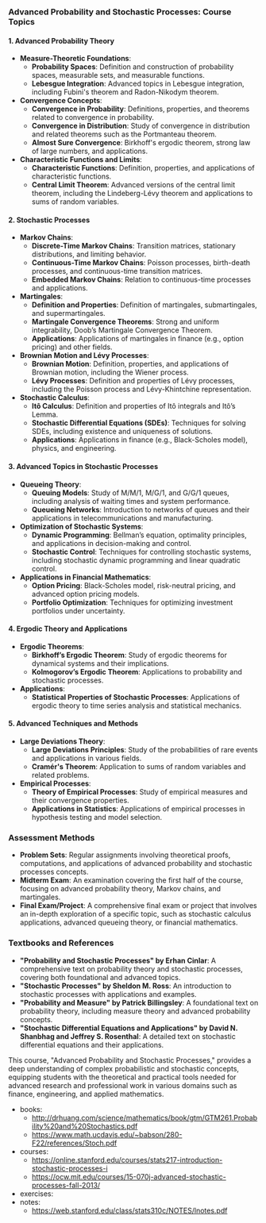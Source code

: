 ### **Advanced Probability and Stochastic Processes: Course Topics**

#### **1. Advanced Probability Theory**
- **Measure-Theoretic Foundations**:
  - **Probability Spaces**: Definition and construction of probability spaces, measurable sets, and measurable functions.
  - **Lebesgue Integration**: Advanced topics in Lebesgue integration, including Fubini's theorem and Radon-Nikodym theorem.
- **Convergence Concepts**:
  - **Convergence in Probability**: Definitions, properties, and theorems related to convergence in probability.
  - **Convergence in Distribution**: Study of convergence in distribution and related theorems such as the Portmanteau theorem.
  - **Almost Sure Convergence**: Birkhoff's ergodic theorem, strong law of large numbers, and applications.
- **Characteristic Functions and Limits**:
  - **Characteristic Functions**: Definition, properties, and applications of characteristic functions.
  - **Central Limit Theorem**: Advanced versions of the central limit theorem, including the Lindeberg-Lévy theorem and applications to sums of random variables.

#### **2. Stochastic Processes**
- **Markov Chains**:
  - **Discrete-Time Markov Chains**: Transition matrices, stationary distributions, and limiting behavior.
  - **Continuous-Time Markov Chains**: Poisson processes, birth-death processes, and continuous-time transition matrices.
  - **Embedded Markov Chains**: Relation to continuous-time processes and applications.
- **Martingales**:
  - **Definition and Properties**: Definition of martingales, submartingales, and supermartingales.
  - **Martingale Convergence Theorems**: Strong and uniform integrability, Doob’s Martingale Convergence Theorem.
  - **Applications**: Applications of martingales in finance (e.g., option pricing) and other fields.
- **Brownian Motion and Lévy Processes**:
  - **Brownian Motion**: Definition, properties, and applications of Brownian motion, including the Wiener process.
  - **Lévy Processes**: Definition and properties of Lévy processes, including the Poisson process and Lévy-Khintchine representation.
- **Stochastic Calculus**:
  - **Itô Calculus**: Definition and properties of Itô integrals and Itô’s Lemma.
  - **Stochastic Differential Equations (SDEs)**: Techniques for solving SDEs, including existence and uniqueness of solutions.
  - **Applications**: Applications in finance (e.g., Black-Scholes model), physics, and engineering.

#### **3. Advanced Topics in Stochastic Processes**
- **Queueing Theory**:
  - **Queuing Models**: Study of M/M/1, M/G/1, and G/G/1 queues, including analysis of waiting times and system performance.
  - **Queueing Networks**: Introduction to networks of queues and their applications in telecommunications and manufacturing.
- **Optimization of Stochastic Systems**:
  - **Dynamic Programming**: Bellman’s equation, optimality principles, and applications in decision-making and control.
  - **Stochastic Control**: Techniques for controlling stochastic systems, including stochastic dynamic programming and linear quadratic control.
- **Applications in Financial Mathematics**:
  - **Option Pricing**: Black-Scholes model, risk-neutral pricing, and advanced option pricing models.
  - **Portfolio Optimization**: Techniques for optimizing investment portfolios under uncertainty.

#### **4. Ergodic Theory and Applications**
- **Ergodic Theorems**:
  - **Birkhoff’s Ergodic Theorem**: Study of ergodic theorems for dynamical systems and their implications.
  - **Kolmogorov’s Ergodic Theorem**: Applications to probability and stochastic processes.
- **Applications**:
  - **Statistical Properties of Stochastic Processes**: Applications of ergodic theory to time series analysis and statistical mechanics.

#### **5. Advanced Techniques and Methods**
- **Large Deviations Theory**:
  - **Large Deviations Principles**: Study of the probabilities of rare events and applications in various fields.
  - **Cramér's Theorem**: Application to sums of random variables and related problems.
- **Empirical Processes**:
  - **Theory of Empirical Processes**: Study of empirical measures and their convergence properties.
  - **Applications in Statistics**: Applications of empirical processes in hypothesis testing and model selection.

### **Assessment Methods**
- **Problem Sets**: Regular assignments involving theoretical proofs, computations, and applications of advanced probability and stochastic processes concepts.
- **Midterm Exam**: An examination covering the first half of the course, focusing on advanced probability theory, Markov chains, and martingales.
- **Final Exam/Project**: A comprehensive final exam or project that involves an in-depth exploration of a specific topic, such as stochastic calculus applications, advanced queueing theory, or financial mathematics.

### **Textbooks and References**
- **"Probability and Stochastic Processes" by Erhan Cinlar**: A comprehensive text on probability theory and stochastic processes, covering both foundational and advanced topics.
- **"Stochastic Processes" by Sheldon M. Ross**: An introduction to stochastic processes with applications and examples.
- **"Probability and Measure" by Patrick Billingsley**: A foundational text on probability theory, including measure theory and advanced probability concepts.
- **"Stochastic Differential Equations and Applications" by David N. Shanbhag and Jeffrey S. Rosenthal**: A detailed text on stochastic differential equations and their applications.

This course, "Advanced Probability and Stochastic Processes," provides a deep understanding of complex probabilistic and stochastic concepts, equipping students with the theoretical and practical tools needed for advanced research and professional work in various domains such as finance, engineering, and applied mathematics.

- books:
    - http://drhuang.com/science/mathematics/book/gtm/GTM261.Probability%20and%20Stochastics.pdf
    - https://www.math.ucdavis.edu/~babson/280-F22/references/Stoch.pdf
- courses:
    - https://online.stanford.edu/courses/stats217-introduction-stochastic-processes-i
    - https://ocw.mit.edu/courses/15-070j-advanced-stochastic-processes-fall-2013/
- exercises:
- notes:
    - https://web.stanford.edu/class/stats310c/NOTES/lnotes.pdf
